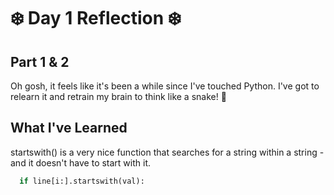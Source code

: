 # ❄️ Day 1 Reflection ❄️

## Part 1 & 2
Oh gosh, it feels like it's been a while since I've touched Python. I've got to relearn it and retrain my brain to think like a snake! 🐍

## What I've Learned
startswith() is a very nice function that searches for a string within a string - and it doesn't have to start with it.
```python
  if line[i:].startswith(val):
```
